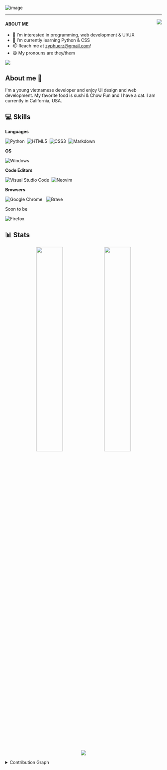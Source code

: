 ![image](https://user-images.githubusercontent.com/96026994/189465045-acbcb9a6-a240-4a1a-b93f-4004e165a33d.png)

<hr>
<img align="right" src="https://istevit.in/public/imgs/tech.gif">

#### ABOUT ME
- 👀 I’m interested in programming, web development & UI/UX
- 🌱 I’m currently learning Python & CSS
- 📫 Reach me at zyphuerz@gmail.com!
- 😄 My pronouns are they/them

<a href="https://dev.to/hoo12f"><img src="https://img.shields.io/badge/dev.to-0A0A0A?style=for-the-badge&logo=dev.to&logoColor=white"></a>

## About me 📝
I'm a young vietnamese developer and enjoy UI design and web development. My favorite food is sushi & Chow Fun and I have a cat. I am currently in California, USA.

## 💻 Skills
**Languages**

![Python](https://img.shields.io/badge/python-3670A0?style=for-the-badge&logo=python&logoColor=ffdd54)&nbsp;&nbsp;![HTML5](https://img.shields.io/badge/html5-%23E34F26.svg?style=for-the-badge&logo=html5&logoColor=white)&nbsp;&nbsp;![CSS3](https://img.shields.io/badge/css3-%231572B6.svg?style=for-the-badge&logo=css3&logoColor=white)&nbsp;&nbsp;![Markdown](https://img.shields.io/badge/markdown-%23000000.svg?style=for-the-badge&logo=markdown&logoColor=white)

**OS**

![Windows](https://img.shields.io/badge/Windows-0078D6?style=for-the-badge&logo=windows&logoColor=white)

**Code Editors**

![Visual Studio Code](https://img.shields.io/badge/Visual%20Studio%20Code-0078d7.svg?style=for-the-badge&logo=visual-studio-code&logoColor=white)&nbsp;&nbsp;![Neovim](https://img.shields.io/badge/NeoVim-%2357A143.svg?&style=for-the-badge&logo=neovim&logoColor=white)

**Browsers**

![Google Chrome](https://img.shields.io/badge/Google%20Chrome-4285F4?style=for-the-badge&logo=GoogleChrome&logoColor=white)&nbsp;&nbsp;	![Brave](https://img.shields.io/badge/Brave-FB542B?style=for-the-badge&logo=Brave&logoColor=white)

Soon to be

![Firefox](https://img.shields.io/badge/Firefox-FF7139?style=for-the-badge&logo=Firefox-Browser&logoColor=white)

## 📊 Stats

<p align="center">
<a href="https://github.com/hoo12F/baominh-links"><img width="41%" src="https://github-readme-stats.vercel.app/api/pin/?username=hoo12F&repo=baominh-links&theme=github_dark&border_color=212121" /></a>&nbsp;&nbsp;&nbsp;<a href="https://github.com/hoo12F/desktop"><img width="41%" src="https://github-readme-stats.vercel.app/api/pin/?username=hoo12F&repo=desktop&theme=github_dark&border_color=212121" /></a>
</p>

<p align="center">
<img src="https://github-readme-streak-stats.herokuapp.com?user=hoo12F&theme=github-dark&hide_border=true&date_format=M%20j%5B%2C%20Y%5D&ring=FF7A00&fire=ffc000&stroke=DDDDDD&dates=FFFFFF6D">
</p>
<details>


  <summary>Contribution Graph</summary>
<br>

[![Contribution Graph](https://activity-graph.herokuapp.com/graph?username=hoo12F&theme=react-dark&radius=10&hide_border=true)](https://github.com/hoo12F/github-readme-activity-graph)

</details>

<!---
baominhT/baominhT is a ✨ special ✨ repository because its `README.md` (this file) appears on your GitHub profile.
You can click the Preview link to take a look at your changes.
--->
